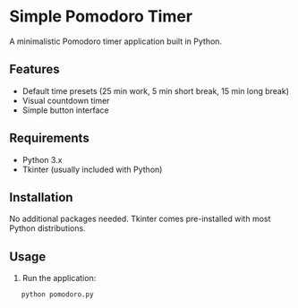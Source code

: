 # Simple Pomodoro Timer

A minimalistic Pomodoro timer application built in Python.

## Features
- Default time presets (25 min work, 5 min short break, 15 min long break)
- Visual countdown timer
- Simple button interface

## Requirements
- Python 3.x
- Tkinter (usually included with Python)

## Installation
No additional packages needed. Tkinter comes pre-installed with most Python distributions.

## Usage
1. Run the application:
```bash
   python pomodoro.py
```
   ```
